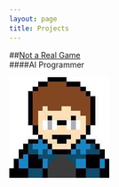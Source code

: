 ```yaml
---
layout: page
title: Projects
---
```


##[Not a Real Game]({{site.baseurl}}/_projects/testProject.md)  
####AI Programmer

![](/img/avatar-icon.png)